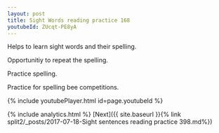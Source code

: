 ```yaml
---
layout: post
title: Sight Words reading practice 168
youtubeId: ZUcqt-PE8yA
---
```

 
 
Helps to learn sight words and their spelling.

Opportunitiy to repeat the spelling. 

Practice spelling. 
 
Practice for spelling bee competitions. 
 
{% include youtubePlayer.html id=page.youtubeId %}
 
 
{% include analytics.html %} 
[Next]({{ site.baseurl }}{% link  split2/_posts/2017-07-18-Sight sentences reading practice 398.md%})
 
